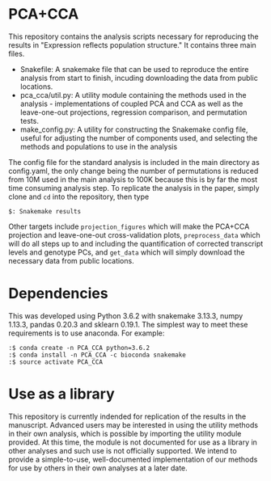 PCA+CCA
=======

This repository contains the analysis scripts necessary for reproducing the results in "Expression
 reflects population structure." It contains three main files.

- Snakefile: A snakemake file that can be used to reproduce the entire analysis from start to
 finish, incuding downloading the data from public locations.
- pca_cca/util.py: A utility module containing the methods used in the analysis - implementations
 of coupled PCA and CCA as well as the leave-one-out projections, regression comparison, and
 permutation tests.
- make_config.py: A utility for constructing the Snakemake config file, useful for adjusting
 the number of components used, and selecting the methods and populations to use in the analysis

The config file for the standard analysis is included in the main directory as config.yaml,
 the only change being the number of permutations is reduced from 10M used in the main analysis
 to 100K because this is by far the most time consuming analysis step. To replicate the analysis
in the paper, simply clone and `cd` into the repository, then type

`$: Snakemake results`

Other targets include `projection_figures` which will make the PCA+CCA projection and
leave-one-out cross-validation plots, `preprocess_data` which will do all steps up
to and including the quantification of corrected transcript levels and genotype PCs, and `get_data`
 which will simply download the necessary data from public locations.

# Dependencies

This was developed using Python 3.6.2 with snakemake 3.13.3, numpy 1.13.3, pandas 0.20.3
 and sklearn 0.19.1.
The simplest way to meet these requirements is to use anaconda. For example:

```
:$ conda create -n PCA_CCA python=3.6.2
:$ conda install -n PCA_CCA -c bioconda snakemake
:$ source activate PCA_CCA
```

# Use as a library

This repository is currently indended for replication of the results in the manuscript. Advanced
users may be interested in using the utility methods in their own analysis, which is possible
by importing the utility module provided. At this time, the module is not documented for use
as a library in other analyses and such use is not officially supported. We intend to provide
a simple-to-use, well-documented implementation of our methods for use by others in their own
analyses at a later date.